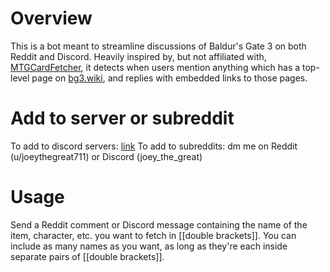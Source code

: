# Overview

This is a bot meant to streamline discussions of Baldur's Gate 3 on both Reddit and Discord. Heavily inspired by, but not affiliated with, [MTGCardFetcher](https://www.reddit.com/user/MTGCardFetcher/), it detects when users mention anything which has a top-level page on [bg3.wiki](https://bg3.wiki), and replies with embedded links to those pages.

# Add to server or subreddit

To add to discord servers: [link](https://discord.com/oauth2/authorize?client_id=1220175919117893723&permissions=3072&scope=bot)
To add to subreddits: dm me on Reddit (u/joeythegreat711) or Discord (joey_the_great)

# Usage
Send a Reddit comment or Discord message containing the name of the item, character, etc. you want to fetch in [[double brackets]]. You can include as many names as you want, as long as they're each inside separate pairs of [[double brackets]].
